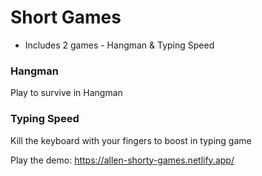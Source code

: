 # Short Games
- Includes 2 games - Hangman & Typing Speed

### Hangman 
Play to survive in Hangman

### Typing Speed
Kill the keyboard with your fingers to boost in typing game

Play the demo:
https://allen-shorty-games.netlify.app/
